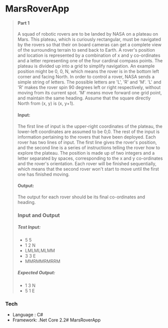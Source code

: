 
# MarsRoverApp

> #### Part 1 
>A squad of robotic rovers are to be landed by NASA on a plateau on Mars. This plateau, which is curiously rectangular, must be navigated by the rovers so that   their on board cameras can get a complete view of the surrounding terrain to send  back to Earth. 
A rover's position and location is represented by a combination of x and y co-ordinates and a letter representing one of the four cardinal compass points. The plateau is divided up into a grid to simplify navigation. An example position might be 0, 0, N, which means the rover is in the bottom left corner and facing North. 
In order to control a rover, NASA sends a simple string of letters. The possible letters are 'L', 'R' and 'M'. 'L' and 'R' makes the rover spin 90 degrees left or right respectively, without moving from its current spot. 'M' means move forward one grid point, and maintain the same heading. 
Assume that the square directly North from (x, y) is (x, y+1). 
>
>#### Input: 
>The first line of input is the upper-right coordinates of the plateau, the lower-left coordinates are assumed to be 0,0. 
The rest of the input is information pertaining to the rovers that have been deployed. Each rover has two lines of input. The first line gives the rover's position, and the second line is a series of instructions telling the rover how to explore the plateau. 
The position is made up of two integers and a letter separated by spaces, corresponding to the x and y co-ordinates and the rover's orientation. 
Each rover will be finished sequentially, which means that the second rover won't start to move until the first one has finished moving.
>
>#### Output:
>The output for each rover should be its final co-ordinates and heading. 
>
>### Input and Output 
>##### Test Input:
>* 5 5 
>* 1 2 N
>* LMLMLMLMM 
>* 3 3 E
>* MMRMMRMRRM 
>##### Expected Output: 
>* 1 3 N 
>* 5 1 E 

### Tech

* Language : C#
* Framework: .Net Core 2.2# MarsRoverApp

